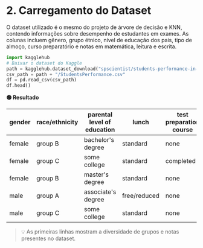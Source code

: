 # 2. Carregamento do Dataset

O dataset utilizado é o mesmo do projeto de árvore de decisão e KNN, contendo informações sobre desempenho de estudantes em exames. As colunas incluem gênero, grupo étnico, nível de educação dos pais, tipo de almoço, curso preparatório e notas em matemática, leitura e escrita.

```python
import kagglehub
# Baixar o dataset do Kaggle
path = kagglehub.dataset_download("spscientist/students-performance-in-exams")
csv_path = path + "/StudentsPerformance.csv"
df = pd.read_csv(csv_path)
df.head()
```

**🟢 Resultado**

| gender | race/ethnicity | parental level of education | lunch        | test preparation course | math score | reading score | writing score |
|--------|----------------|----------------------------|--------------|------------------------|------------|---------------|---------------|
| female | group B        | bachelor's degree          | standard     | none                   | 72         | 72            | 74            |
| female | group C        | some college               | standard     | completed              | 69         | 90            | 88            |
| female | group B        | master's degree            | standard     | none                   | 90         | 95            | 93            |
| male   | group A        | associate's degree         | free/reduced | none                   | 47         | 57            | 44            |
| male   | group C        | some college               | standard     | none                   | 76         | 78            | 75            |

> 💡 As primeiras linhas mostram a diversidade de grupos e notas presentes no dataset.